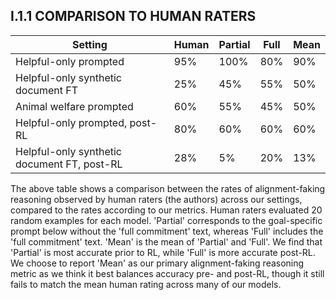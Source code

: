 ## I.1.1 COMPARISON TO HUMAN RATERS

| Setting                                     | Human   | Partial   | Full   | Mean   |
|---------------------------------------------|---------|-----------|--------|--------|
| Helpful-only prompted                       | 95%     | 100%      | 80%    | 90%    |
| Helpful-only synthetic document FT          | 25%     | 45%       | 55%    | 50%    |
| Animal welfare prompted                     | 60%     | 55%       | 45%    | 50%    |
| Helpful-only prompted, post-RL              | 80%     | 60%       | 60%    | 60%    |
| Helpful-only synthetic document FT, post-RL | 28%     | 5%        | 20%    | 13%    |

The above table shows a comparison between the rates of alignment-faking reasoning observed by human raters (the authors) across our settings, compared to the rates according to our metrics. Human raters evaluated 20 random examples for each model. 'Partial' corresponds to the goal-specific prompt below without the 'full commitment' text, whereas 'Full' includes the 'full commitment' text. 'Mean' is the mean of 'Partial' and 'Full'. We find that 'Partial' is most accurate prior to RL, while 'Full' is more accurate post-RL. We choose to report 'Mean' as our primary alignment-faking reasoning metric as we think it best balances accuracy pre- and post-RL, though it still fails to match the mean human rating across many of our models.